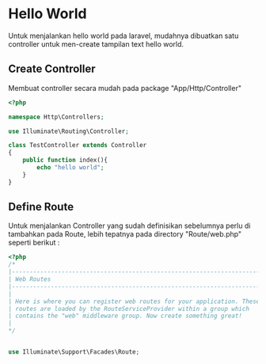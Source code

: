 # Hello World

Untuk menjalankan hello world pada laravel, mudahnya dibuatkan satu controller untuk men-create tampilan text hello world. 

## Create Controller

Membuat controller secara mudah pada package "App/Http/Controller"

```php
<?php

namespace Http\Controllers;

use Illuminate\Routing\Controller;

class TestController extends Controller
{
    public function index(){
        echo "hello world";
    }
}

```

## Define Route

Untuk menjalankan Controller yang sudah definisikan sebelumnya perlu di tambahkan pada Route, lebih tepatnya pada directory "Route/web.php" seperti berikut : 

```php
<?php
/*
|--------------------------------------------------------------------------
| Web Routes
|--------------------------------------------------------------------------
|
| Here is where you can register web routes for your application. These
| routes are loaded by the RouteServiceProvider within a group which
| contains the "web" middleware group. Now create something great!
|
*/


use Illuminate\Support\Facades\Route;
```




